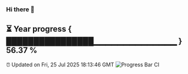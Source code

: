 ### Hi there 👋
⏳ Year progress { ████████████████▁▁▁▁▁▁▁▁▁▁▁▁▁▁ } 56.37 %
---
⏰ Updated on Fri, 25 Jul 2025 18:13:46 GMT
![Progress Bar CI](https://github.com/Moyi321/Moyi321/workflows/Progress%20Bar%20CI/badge.svg)
